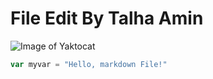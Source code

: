 # File Edit By Talha Amin

![Image of Yaktocat](https://octodex.github.com/images/yaktocat.png)

``` javascript
var myvar = "Hello, markdown File!"

```
